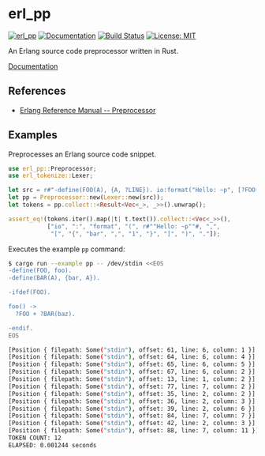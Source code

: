erl_pp
======

[![erl_pp](http://meritbadge.herokuapp.com/erl_pp)](https://crates.io/crates/erl_pp)
[![Documentation](https://docs.rs/erl_pp/badge.svg)](https://docs.rs/erl_pp)
[![Build Status](https://travis-ci.org/sile/erl_pp.svg?branch=master)](https://travis-ci.org/sile/erl_pp)
[![License: MIT](https://img.shields.io/badge/license-MIT-blue.svg)](LICENSE)

An Erlang source code preprocessor written in Rust.

[Documentation](https://docs.rs/erl_pp)

References
----------

- [Erlang Reference Manual -- Preprocessor](http://erlang.org/doc/reference_manual/macros.html)

Examples
--------

Preprocesses an Erlang source code snippet.

```rust
use erl_pp::Preprocessor;
use erl_tokenize::Lexer;

let src = r#"-define(FOO(A), {A, ?LINE}). io:format("Hello: ~p", [?FOO(bar)])."#;
let pp = Preprocessor::new(Lexer::new(src));
let tokens = pp.collect::<Result<Vec<_>, _>>().unwrap();

assert_eq!(tokens.iter().map(|t| t.text()).collect::<Vec<_>>(),
           ["io", ":", "format", "(", r#""Hello: ~p""#, ",",
            "[", "{", "bar", ",", "1", "}", "]", ")", "."]);
```

Executes the example `pp` command:

```bash
$ cargo run --example pp -- /dev/stdin <<EOS
-define(FOO, foo).
-define(BAR(A), {bar, A}).

-ifdef(FOO).

foo() ->
  ?FOO + ?BAR(baz).

-endif.
EOS

[Position { filepath: Some("stdin"), offset: 61, line: 6, column: 1 }] "foo"
[Position { filepath: Some("stdin"), offset: 64, line: 6, column: 4 }] "("
[Position { filepath: Some("stdin"), offset: 65, line: 6, column: 5 }] ")"
[Position { filepath: Some("stdin"), offset: 67, line: 6, column: 2 }] "->"
[Position { filepath: Some("stdin"), offset: 13, line: 1, column: 2 }] "foo"
[Position { filepath: Some("stdin"), offset: 77, line: 7, column: 2 }] "+"
[Position { filepath: Some("stdin"), offset: 35, line: 2, column: 2 }] "{"
[Position { filepath: Some("stdin"), offset: 36, line: 2, column: 3 }] "bar"
[Position { filepath: Some("stdin"), offset: 39, line: 2, column: 6 }] ","
[Position { filepath: Some("stdin"), offset: 84, line: 7, column: 7 }] "baz"
[Position { filepath: Some("stdin"), offset: 42, line: 2, column: 3 }] "}"
[Position { filepath: Some("stdin"), offset: 88, line: 7, column: 11 }] "."
TOKEN COUNT: 12
ELAPSED: 0.001244 seconds
```
